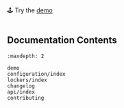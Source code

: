 <section class="jlpl-hero">

🕹️ Try the [demo](./demo.md)

</section>


```{include} ../README.md

```

## Documentation Contents

```{toctree}
:maxdepth: 2

demo
configuration/index
lockers/index
changelog
api/index
contributing
```
